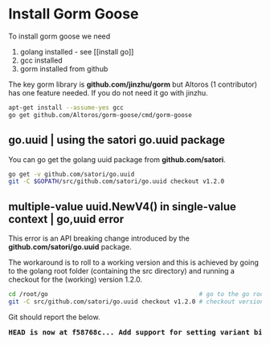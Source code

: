 
# Install Gorm Goose

To install gorm goose we need

1. golang installed - see [[install go]]
1. gcc installed
1. gorm installed from github

The key gorm library is **github.com/jinzhu/gorm** but Altoros (1 contributor) has one feature needed. If  you do not need it go with jinzhu.

```bash
apt-get install --assume-yes gcc
go get github.com/Altoros/gorm-goose/cmd/gorm-goose
```


## go.uuid | using the satori go.uuid package

You can go get the golang uuid package from **github.com/satori**.

```bash
go get -v github.com/satori/go.uuid
git -C $GOPATH/src/github.com/satori/go.uuid checkout v1.2.0
```

## multiple-value uuid.NewV4() in single-value context | go,uuid error

This error is an API breaking change introduced by the **github.com/satori/go.uuid** package.

The workaround is to roll to a working version and this is achieved by going to the golang root folder (containing the src directory) and running a checkout for the (working) version 1.2.0.

```bash
cd /root/go                                          # go to the go root containing the src folder
git -C src/github.com/satori/go.uuid checkout v1.2.0 # checkout version 1.2.0 before API breaking change
```

Git should report the below.
<strong>
<pre>
HEAD is now at f58768c... Add support for setting variant bits other than RFC4122.
</pre>
</strong>

